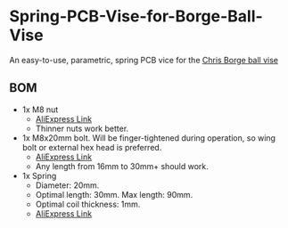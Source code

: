 # Spring-PCB-Vise-for-Borge-Ball-Vise

An easy-to-use, parametric, spring PCB vice for the [Chris Borge ball vise](https://www.printables.com/model/823122-open-ball-v1-ball-vise-system)

## BOM

* 1x M8 nut
    * [AliExpress Link](https://www.aliexpress.com/item/1005006090579821.html)
    * Thinner nuts work better.
* 1x M8x20mm bolt. Will be finger-tightened during operation, so wing bolt or external hex head is preferred.
    * [AliExpress Link](https://www.aliexpress.com/item/4000226223259.html)
    * Any length from 16mm to 30mm+ should work.
* 1x Spring
    * Diameter: 20mm.
    * Optimal length: 30mm. Max length: 90mm.
    * Optimal coil thickness: 1mm.
    * [AliExpress Link](https://www.aliexpress.com/item/1005006093701064.html)
